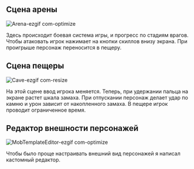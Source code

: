 ## Сцена арены
![Arena-ezgif com-optimize](https://github.com/user-attachments/assets/9e5cfa2f-1187-48a7-9dd9-f2af0782b1dd)

Здесь происходит боевая система игры, и прогресс по стадиям врагов.
Чтобы атаковать игрок нажимает на кнопки скиллов внизу экрана.
При проигрыше персонаж переносится в пещеру.

## Сцена пещеры
![Cave-ezgif com-resize](https://github.com/user-attachments/assets/eadc38b2-f194-435a-8f72-065168eb7020)

На этой сцене ввод игрока меняется.
Теперь, при удержании пальца на экране растет шкала замаха.
При отпускании персонаж делает удар по камню и урон зависит от накопленного замаха.
В пещере игрок проводит ограниченное время.

## Редактор внешности персонажей
![MobTemplateEditor-ezgif com-optimize](https://github.com/user-attachments/assets/c83ba135-1ee7-43fc-a07d-c605c25bd860)

Чтобы было проще настраивать внешний вид персонажей я написал кастомный редактор.
